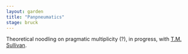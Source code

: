 ```yaml
---  
layout: garden
title: "Panpneumatics"
stage: bruck
---
```


Theoretical noodling on pragmatic multiplicity (?), in progress, with [T.M. Sullivan](https://tmsullivan.co.uk/about).